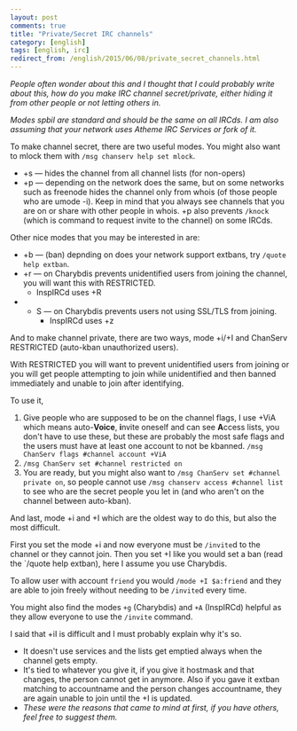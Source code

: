 ```yaml
---
layout: post
comments: true
title: "Private/Secret IRC channels"
category: [english]
tags: [english, irc]
redirect_from: /english/2015/06/08/private_secret_channels.html
---
```


*People often wonder about this and I thought that I could probably write
 about this, how do you make IRC channel secret/private, either hiding it
 from other people or not letting others in.*

*Modes spbiI are standard and should be the same on all IRCds. I am also
assuming that your network uses Atheme IRC Services or fork of it.*

To make channel secret, there are two useful modes. You might also want to
mlock them with `/msg chanserv help set mlock`.

* +s — hides the channel from all channel lists (for non-opers)
* +p — depending on the network does the same, but on some networks such as
  freenode hides the channel only from whois (of those people who are umode
  -i). Keep in mind that you always see channels that you are on or share
  with other people in whois. +p also prevents `/knock` (which is command
  to request invite to the channel) on some IRCds.

Other nice modes that you may be interested in are:

* +b — (ban) depnding on does your network support extbans, try
  `/quote help extban`.
* +r — on Charybdis prevents unidentified users from joining the channel,
  you will want this with RESTRICTED.
    * InspIRCd uses +R
* + S — on Charybdis prevents users not using SSL/TLS from joining.
    * InspIRCd uses +z

And to make channel private, there are two ways, mode +i/+I and ChanServ
RESTRICTED (auto-kban unauthorized users).

With RESTRICTED you will want to prevent unidentified users from joining
or you will get people attempting to join while unidentified and then
banned immediately and unable to join after identifying.

To use it,

1. Give people who are supposed to be on the channel flags, I use +ViA
   which means auto-**Voice**, **i**nvite oneself and can see **A**ccess
   lists, you don't have to use these, but these are probably the most
   safe flags and the users must have at least one account to not be
   kbanned. `/msg ChanServ flags #channel account +ViA`
2. `/msg ChanServ set #channel restricted on`
3. You are ready, but you might also want to
   `/msg ChanServ set #channel private on`, so people cannot use
   `/msg chanserv access #channel list` to see who are the secret people
   you let in (and who aren't on the channel between auto-kban).

And last, mode +i and +I which are the oldest way to do this, but also the
most difficult.

First you set the mode +i and now everyone must be `/invite`d to the
channel or they cannot join. Then you set +I like you would set a ban
(read the `/quote help extban), here I assume you use Charybdis.

To allow user with account `friend` you would `/mode +I $a:friend` and
they are able to join freely without needing to be `/invite`d every time.

You might also find the modes `+g` (Charybdis) and `+A` (InspIRCd) helpful
as they allow everyone to use the `/invite` command.

I said that +iI is difficult and I must probably explain why it's so.

* It doesn't use services and the lists get emptied always when the channel
  gets empty.
* It's tied to whatever you give it, if you give it hostmask and that
  changes, the person cannot get in anymore. Also if you gave it extban
  matching to accountname and the person changes accountname, they are
  again unable to join until the +I is updated.
* *These were the reasons that came to mind at first, if you have others,
  feel free to suggest them.*
